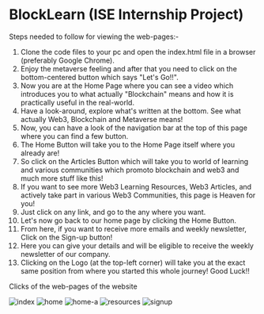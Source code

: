 # BlockLearn (ISE Internship Project)
Steps needed to follow for viewing the web-pages:-

1. Clone the code files to your pc and open the index.html file in a browser (preferably Google Chrome).
2. Enjoy the metaverse feeling and after that you need to click on the bottom-centered button which says "Let's Go!!".
3. Now you are at the Home Page where you can see a video which introduces you to what actually "Blockchain" means and how it is practically useful in the real-world.
4. Have a look-around, explore what's written at the bottom. See what actually Web3, Blockchain and Metaverse means!
5. Now, you can have a look of the navigation bar at the top of this page where you can find a few button.
6. The Home Button will take you to the Home Page itself where you already are!
7. So click on the Articles Button which will take you to world of learning and various communities which promoto blockchain and web3 and much more stuff like this!
8. If you want to see more Web3 Learning Resources, Web3 Articles, and actively take part in various Web3 Communities, this page is Heaven for you!
9. Just click on any link, and go to the any where you want.
10. Let's now go back to our home page by clicking the Home Button.
11. From here, if you want to receive more emails and weekly newsletter, Click on the Sign-up button!
12. Here you can give your details and will be eligible to receive the weekly newsletter of our company.
13. Clicking on the Logo (at the top-left corner) will take you at the exact same position from where you started this whole journey! Good Luck!!

Clicks of the web-pages of the website


![index](https://user-images.githubusercontent.com/100849696/196677503-07e3b896-d94c-4b3a-b775-c92131bb91ff.png)
![home](https://user-images.githubusercontent.com/100849696/196677529-49dcdc84-1487-4888-9059-db02882329b6.png)
![home-a](https://user-images.githubusercontent.com/100849696/196677531-6dc65987-6afd-4726-9767-f34bb46cb71c.png)
![resources](https://user-images.githubusercontent.com/100849696/196677540-4aa4fdda-0d9f-4ea9-8778-19291cc0a25f.png)
![signup](https://user-images.githubusercontent.com/100849696/196677546-e1c9ce9c-98da-4051-bc75-f7778e5ee631.png)

